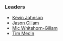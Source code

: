 ### Leaders
* [Kevin Johnson](mailto:kevin.johnson@owasp.org)
* [Jason Gillam](mailto:jason.gillam@owasp.org)
* [Mic Whitehorn-Gillam](mailto:mic@secureideas.com)
* [Tim Medin](mailto:tim@redsiege.com)
